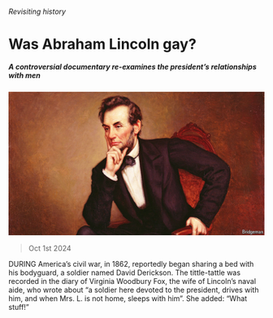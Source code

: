 ###### Revisiting history

# Was Abraham Lincoln gay? 

##### A controversial documentary re-examines the president’s relationships with men 

![image](images/20241005_CUP003.jpg) 

> Oct 1st 2024 

DURING America’s civil war, in 1862,  reportedly began sharing a bed with his bodyguard, a soldier named David Derickson. The tittle-tattle was recorded in the diary of Virginia Woodbury Fox, the wife of Lincoln’s naval aide, who wrote about “a soldier here devoted to the president, drives with him, and when Mrs. L. is not home, sleeps with him”. She added: “What stuff!”

